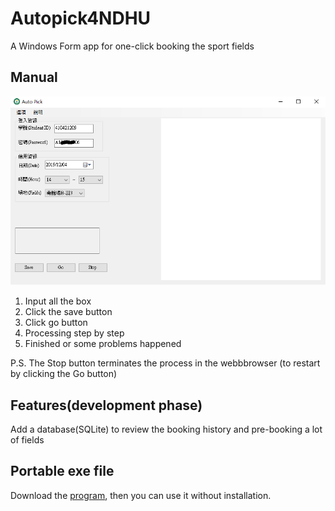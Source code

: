 # Autopick4NDHU

A Windows Form app for one-click booking the sport fields

## Manual

![alt screenshot](screenshot.png)

1. Input all the box
2. Click the save button
3. Click go button
4. Processing step by step
5. Finished or some problems happened

P.S. The Stop button terminates the process in the webbbrowser (to restart by clicking the Go button)

## Features(development phase)

Add a database(SQLite) to review the booking history and pre-booking a lot of fields

## Portable exe file

Download the [program](../../releases), then you can use it without installation. 
